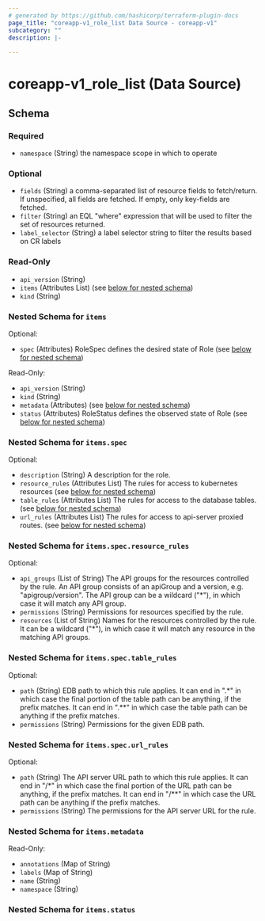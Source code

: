 ```yaml
---
# generated by https://github.com/hashicorp/terraform-plugin-docs
page_title: "coreapp-v1_role_list Data Source - coreapp-v1"
subcategory: ""
description: |-
  
---
```


# coreapp-v1_role_list (Data Source)





<!-- schema generated by tfplugindocs -->
## Schema

### Required

- `namespace` (String) the namespace scope in which to operate

### Optional

- `fields` (String) a comma-separated list of resource fields to fetch/return.  If unspecified, all fields are fetched.  If empty, only key-fields are fetched.
- `filter` (String) an EQL "where" expression that will be used to filter the set of resources returned.
- `label_selector` (String) a label selector string to filter the results based on CR labels

### Read-Only

- `api_version` (String)
- `items` (Attributes List) (see [below for nested schema](#nestedatt--items))
- `kind` (String)

<a id="nestedatt--items"></a>
### Nested Schema for `items`

Optional:

- `spec` (Attributes) RoleSpec defines the desired state of Role (see [below for nested schema](#nestedatt--items--spec))

Read-Only:

- `api_version` (String)
- `kind` (String)
- `metadata` (Attributes) (see [below for nested schema](#nestedatt--items--metadata))
- `status` (Attributes) RoleStatus defines the observed state of Role (see [below for nested schema](#nestedatt--items--status))

<a id="nestedatt--items--spec"></a>
### Nested Schema for `items.spec`

Optional:

- `description` (String) A description for the role.
- `resource_rules` (Attributes List) The rules for access to kubernetes resources (see [below for nested schema](#nestedatt--items--spec--resource_rules))
- `table_rules` (Attributes List) The rules for access to the database tables. (see [below for nested schema](#nestedatt--items--spec--table_rules))
- `url_rules` (Attributes List) The rules for access to api-server proxied routes. (see [below for nested schema](#nestedatt--items--spec--url_rules))

<a id="nestedatt--items--spec--resource_rules"></a>
### Nested Schema for `items.spec.resource_rules`

Optional:

- `api_groups` (List of String) The API groups for the resources controlled by the rule.
An API group consists of an apiGroup and a version, e.g. "apigroup/version".
The API group can be a wildcard ("*"), in which case it will match any API group.
- `permissions` (String) Permissions for resources specified by the rule.
- `resources` (List of String) Names for the resources controlled by the rule.
It can be a wildcard ("*"), in which case it will match any resource
in the matching API groups.


<a id="nestedatt--items--spec--table_rules"></a>
### Nested Schema for `items.spec.table_rules`

Optional:

- `path` (String) EDB path to which this rule applies. It can end in ".*"
in which case the final portion of the table path can be anything, if the
prefix matches. It can end in ".**" in which case the table path can be
anything if the prefix matches.
- `permissions` (String) Permissions for the given EDB path.


<a id="nestedatt--items--spec--url_rules"></a>
### Nested Schema for `items.spec.url_rules`

Optional:

- `path` (String) The API server URL path to which this rule applies. It can end in "/*"
in which case the final portion of the URL path can be anything, if the
prefix matches. It can end in "/**" in which case the URL path can be
anything if the prefix matches.
- `permissions` (String) The permissions for the API server URL for the rule.



<a id="nestedatt--items--metadata"></a>
### Nested Schema for `items.metadata`

Read-Only:

- `annotations` (Map of String)
- `labels` (Map of String)
- `name` (String)
- `namespace` (String)


<a id="nestedatt--items--status"></a>
### Nested Schema for `items.status`
